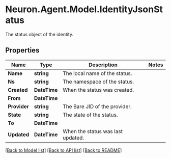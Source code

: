 # Neuron.Agent.Model.IdentityJsonStatus
The status object of the identity.

## Properties

Name | Type | Description | Notes
------------ | ------------- | ------------- | -------------
**Name** | **string** | The local name of the status. | 
**Ns** | **string** | The namespace of the status. | 
**Created** | **DateTime** | When the status was created. | 
**From** | **DateTime** |  | 
**Provider** | **string** | The Bare JID of the provider. | 
**State** | **string** | The state of the status. | 
**To** | **DateTime** |  | 
**Updated** | **DateTime** | When the status was last updated. | 

[[Back to Model list]](../README.md#documentation-for-models) [[Back to API list]](../README.md#documentation-for-api-endpoints) [[Back to README]](../README.md)

